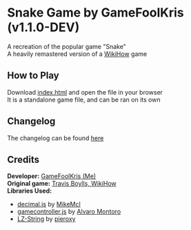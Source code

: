 <h1>Snake Game by GameFoolKris (v1.1.0-DEV)</h1>
<div>A recreation of the popular game "Snake"</div>
<div>A heavily remastered version of a <a href="https://www.wikihow.com/Make-a-Game-with-Notepad#Creating-a-Snake-Game-with-HTML-and-JavaScript">WikiHow</a> game</div>

<h2>How to Play</h2>
<div>Download <a href="https://github.com/gamefoolkris/snake-game/releases/download/1.0.0/index.html">index.html</a> and open the file in your browser<div>
<div>It is a standalone game file, and can be ran on its own<div>

<h2>Changelog</h2>
<div>The changelog can be found <a href="https://github.com/gamefoolkris/snake-game/blob/main/changelog.md">here</a></div>

<h2>Credits</h2>
<div><b>Developer:</b> <a href="https://github.com/gamefoolkris/">GameFoolKris (Me)</a></div>
<div><b>Original game:</b> <a href="https://www.wikihow.com/Make-a-Game-with-Notepad#Creating-a-Snake-Game-with-HTML-and-JavaScript">Travis Boylls, WikiHow</a></div>
<div><b>Libraries Used:</b></div>
<ul>
  <li><a href="https://www.npmjs.com/package/decimal.js">decimal.js</a> by <a href="https://github.com/MikeMcl">MikeMcl</a></li>
  <li><a href="https://www.npmjs.com/package/gamecontroller.js">gamecontroller.js</a> by <a href="https://github.com/alvaromontoro/">Alvaro Montoro</a></li>
  <li><a href="https://www.npmjs.com/package/lz-string">LZ-String</a> by <a href="https://github.com/pieroxy/">pieroxy</a></li>
</ul>
